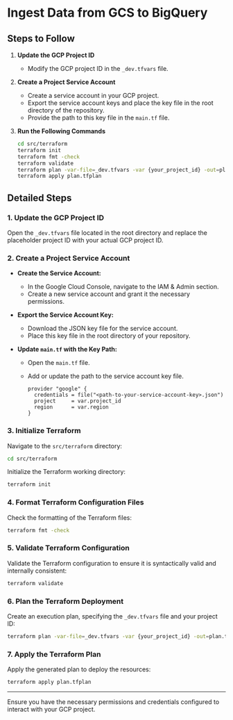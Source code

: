 # Ingest Data from GCS to BigQuery

## Steps to Follow

1. **Update the GCP Project ID**
   - Modify the GCP project ID in the `_dev.tfvars` file.

2. **Create a Project Service Account**
   - Create a service account in your GCP project.
   - Export the service account keys and place the key file in the root directory of the repository.
   - Provide the path to this key file in the `main.tf` file.

3. **Run the Following Commands**

   ```bash
   cd src/terraform
   terraform init
   terraform fmt -check
   terraform validate
   terraform plan -var-file=_dev.tfvars -var {your_project_id} -out=plan.tfplan
   terraform apply plan.tfplan
   ```

## Detailed Steps

### 1. Update the GCP Project ID

Open the `_dev.tfvars` file located in the root directory and replace the placeholder project ID with your actual GCP project ID.

### 2. Create a Project Service Account

- **Create the Service Account:**
  - In the Google Cloud Console, navigate to the IAM & Admin section.
  - Create a new service account and grant it the necessary permissions.

- **Export the Service Account Key:**
  - Download the JSON key file for the service account.
  - Place this key file in the root directory of your repository.

- **Update `main.tf` with the Key Path:**
  - Open the `main.tf` file.
  - Add or update the path to the service account key file.

    ```hcl
    provider "google" {
      credentials = file("<path-to-your-service-account-key>.json")
      project     = var.project_id
      region      = var.region
    }
    ```

### 3. Initialize Terraform

Navigate to the `src/terraform` directory:

```bash
cd src/terraform
```

Initialize the Terraform working directory:

```bash
terraform init
```

### 4. Format Terraform Configuration Files

Check the formatting of the Terraform files:

```bash
terraform fmt -check
```

### 5. Validate Terraform Configuration

Validate the Terraform configuration to ensure it is syntactically valid and internally consistent:

```bash
terraform validate
```

### 6. Plan the Terraform Deployment

Create an execution plan, specifying the `_dev.tfvars` file and your project ID:

```bash
terraform plan -var-file=_dev.tfvars -var {your_project_id} -out=plan.tfplan
```

### 7. Apply the Terraform Plan

Apply the generated plan to deploy the resources:

```bash
terraform apply plan.tfplan
```

---

Ensure you have the necessary permissions and credentials configured to interact with your GCP project.